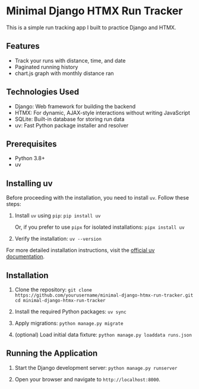 # Minimal Django HTMX Run Tracker

This is a simple run tracking app I built to practice Django and HTMX.

## Features

- Track your runs with distance, time, and date
- Paginated running history
- chart.js graph with monthly distance ran

## Technologies Used

- Django: Web framework for building the backend
- HTMX: For dynamic, AJAX-style interactions without writing JavaScript
- SQLite: Built-in database for storing run data
- uv: Fast Python package installer and resolver

## Prerequisites

- Python 3.8+
- uv

## Installing uv

Before proceeding with the installation, you need to install `uv`. Follow these steps:

1. Install `uv` using `pip`:
   ```pip install uv```

   Or, if you prefer to use `pipx` for isolated installations:
   ```pipx install uv```

2. Verify the installation:
   ```uv --version```

For more detailed installation instructions, visit the [official uv documentation](https://github.com/astral-sh/uv).

## Installation

1. Clone the repository:
   ```git clone https://github.com/yourusername/minimal-django-htmx-run-tracker.git```
   ```cd minimal-django-htmx-run-tracker```

2. Install the required Python packages:
   ```uv sync```

3. Apply migrations:
   ```python manage.py migrate```

4. (optional) Load initial data fixture:
   ```python manage.py loaddata runs.json```

## Running the Application

1. Start the Django development server:
   ```python manage.py runserver```

2. Open your browser and navigate to `http://localhost:8000`.
